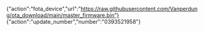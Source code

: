 {"action":"fota_device","url":"https://raw.githubusercontent.com/Vanperdung/ota_download/main/master_firmware.bin"}
{"action":"update_number","number":"0393521958"}